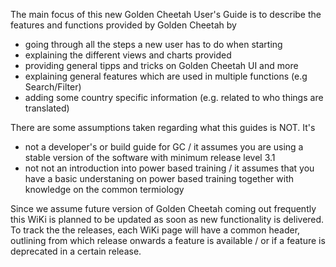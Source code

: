 The main focus of this new Golden Cheetah User's Guide is to describe the features and functions provided by Golden Cheetah by 
* going through all the steps a new user has to do when starting
* explaining the different views and charts provided
* providing general tipps and tricks on Golden Cheetah UI and more
* explaining general features which are used in multiple functions (e.g Search/Filter)
* adding some country specific information (e.g. related to who things are translated)

There are some assumptions taken regarding what this guides is NOT. It's
* not a developer's or build guide for GC / it assumes you are using a stable version of the software with minimum release level 3.1
* not not an introduction into power based training / it assumes that you have a basic understaning on power based training together with knowledge on the common termiology

Since we assume future version of Golden Cheetah coming out frequently this WiKi is planned to be updated as soon as new functionality is delivered. To track the the releases, each WiKi page will have a common header, outlining from which release onwards a feature is available / or if a feature is deprecated in a certain release.




